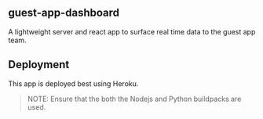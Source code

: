 ## guest-app-dashboard

A lightweight server and react app to surface real time data to the guest app team.

## Deployment

This app is deployed best using Heroku.

> NOTE: Ensure that the both the Nodejs and Python buildpacks are used.